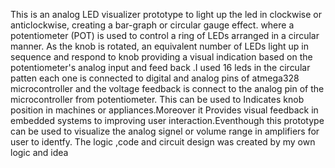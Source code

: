 This is an analog LED visualizer prototype to light up the led in clockwise or anticlockwise, creating a bar-graph or circular gauge effect. where a potentiometer (POT) is used to control a ring of LEDs arranged in a circular manner. As the knob is rotated, an equivalent number of LEDs light up in sequence and respond to knob providing a visual indication based on the potentiometer's analog input and feed back .I used 16 leds in the circular patten each one is connected to digital and analog pins of atmega328 microcontroller and the voltage feedback is connect to the analog pin of the microcontroller from potentiometer. This can be used to Indicates knob position in machines or appliances.Moreover it Provides visual feedback in embedded systems to improving user interaction.Eventhough this prototype can be used to visualize the analog signel or volume range in amplifiers for user to identfy.
The logic ,code and circuit design was created by my own logic and idea
